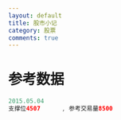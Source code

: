 ```yaml
---
layout: default
title: 股市小记
category: 股票
comments: true
---
```



# 参考数据


```java
2015.05.04
支撑位4507      , 参考交易量8500
```
 

